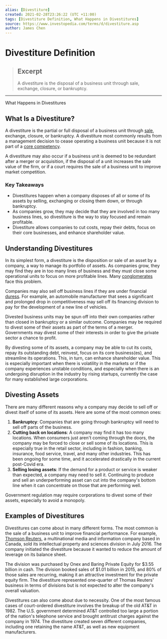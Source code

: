 ```yaml
---
alias: [Divestiture]
created: 2021-02-28T23:26:22 (UTC +11:00)
tags: [Divestiture Definition, What Happens in Divestitures]
source: https://www.investopedia.com/terms/d/divestiture.asp
author: James Chen
---
```


# Divestiture Definition

> ## Excerpt
> A divestiture is the disposal of a business unit through sale, exchange, closure, or bankruptcy.

---

What Happens in Divestitures
## What Is a Divestiture?

A divestiture is the partial or full disposal of a business unit through [sale](https://www.investopedia.com/terms/a/asset-disposal-plan.asp), exchange, closure, or bankruptcy. A divestiture most commonly results from a management decision to cease operating a business unit because it is not part of a [core competency](https://www.investopedia.com/terms/c/core-competency.asp).

A divestiture may also occur if a business unit is deemed to be redundant after a merger or acquisition, if the disposal of a unit increases the sale value of the firm, or if a court requires the sale of a business unit to improve market competition.

### Key Takeaways

-   Divestitures happen when a company disposes of all or some of its assets by selling, exchanging or closing them down, or through bankruptcy.
-   As companies grow, they may decide that they are involved in too many business lines, so divestiture is the way to stay focused and remain profitable.
-   Divestiture allows companies to cut costs, repay their debts, focus on their core businesses, and enhance shareholder value.

## Understanding Divestitures

In its simplest form, a divestiture is the disposition or sale of an asset by a company, a way to manage its portfolio of assets. As companies grow, they may find they are in too many lines of business and they must close some operational units to focus on more profitable lines. Many [conglomerates](https://www.investopedia.com/terms/c/conglomerate.asp) face this problem.

Companies may also sell off business lines if they are under financial [duress](https://www.investopedia.com/terms/d/duress.asp). For example, an automobile manufacturer that sees a significant and prolonged drop in competitiveness may sell off its financing division to pay for the development of a new line of vehicles.

Divested business units may be spun off into their own companies rather than closed in bankruptcy or a similar outcome. Companies may be required to divest some of their assets as part of the terms of a merger. Governments may divest some of their interests in order to give the private sector a chance to profit.

By divesting some of its assets, a company may be able to cut its costs, repay its outstanding debt, reinvest, focus on its core business(es), and streamline its operations. This, in turn, can enhance shareholder value. This is especially important when there is volatility in the markets or if the company experiences unstable conditions, and especially when there is an undergoing disruption in the industry by rising startups, currently the case for many established large corporations.

## Divesting Assets

There are many different reasons why a company may decide to sell off or divest itself of some of its assets. Here are some of the most common ones:

1.  **Bankruptcy**: Companies that are going through bankruptcy will need to sell off parts of the business.
2.  **Cutting back on locations**: A company may find it has too many locations. When consumers just aren't coming through the doors, the company may be forced to close or sell some of its locations. This is especially true in the retail sector, including in fashion, banking, insurance, food service, travel, and many other industries. This has been ongoing for some time, and it accelerated drastically in the current post-Covid era.
3.  **Selling losing assets**: If the demand for a product or service is weaker than expected, a company may need to sell it. Continuing to produce and sell an underperforming asset can cut into the company's bottom line when it can concentrate on those that are performing well.

Government regulation may require corporations to divest some of their assets, especially to avoid a monopoly.

## Examples of Divestitures

Divestitures can come about in many different forms. The most common is the sale of a business unit to improve financial performance. For example, [Thomson Reuters](https://www.investopedia.com/terms/r/reuters.asp), a multinational media and information company based in Canada, sold its intellectual property and sciences division in July 2016. The company initiated the divestiture because it wanted to reduce the amount of leverage on its balance sheet.

The division was purchased by Onex and Baring Private Equity for $3.55 billion in cash. The division booked sales of $1.01 billion in 2015, and 80% of those sales are recurring, making it an attractive investment for the private equity firm. The divestiture represented one-quarter of Thomas Reuters' business in terms of divisions but is not expected to alter the company's overall valuation.

Divestitures can also come about due to necessity. One of the most famous cases of court-ordered divestiture involves the breakup of the old AT&T in 1982. The U.S. government determined AT&T controlled too large a portion of the nation's telephone service and brought antitrust charges against the company in 1974. The divestiture created seven different companies, including one retaining the name AT&T, as well as new equipment manufacturers.
